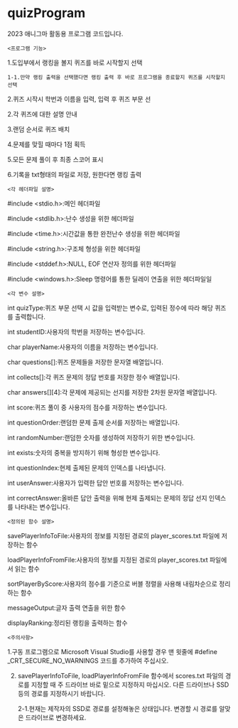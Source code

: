 # quizProgram

2023 애니그마 활동용 프로그램 코드입니다.

    <프로그램 기능>
1.도입부에서 랭킹을 볼지 퀴즈를 바로 시작할지 선택

    1-1.만약 랭킹 출력을 선택했다면 랭킹 출력 후 바로 프로그램을 종료할지 퀴즈를 시작할지 선택

2.퀴즈 시작시 학번과 이름을 입력, 입력 후 퀴즈 부문 선

2.각 퀴즈에 대한 설명 안내

3.랜덤 순서로 퀴즈 배치

4.문제를 맞힐 때마다 1점 획득

5.모든 문제 풀이 후 최종 스코어 표시

6.기록을 txt형태의 파일로 저장, 원한다면 랭킹 출력


    <각 헤더파일 설명>
#include <stdio.h>:메인 헤더파일

#include <stdlib.h>:난수 생성을 위한 헤더파일

#include <time.h>:시간값을 통한 완전난수 생성을 위한 헤더파일

#include <string.h>:구조체 형성을 위한 헤더파일

#include <stddef.h>:NULL, EOF 연산자 정의를 위한 헤더파일

#include <windows.h>:Sleep 명령어를 통한 딜레이 연출을 위한 헤더파일일

    <각 변수 설명>
int quizType:퀴즈 부문 선택 시 값을 입력받는 변수로, 입력된 정수에 따라 해당 퀴즈를 출력합니다.

int studentID:사용자의 학번을 저장하는 변수입니다.

char playerName:사용자의 이름을 저장하는 변수입니다.

char questions[]:퀴즈 문제들을 저장한 문자열 배열입니다.

int collects[]:각 퀴즈 문제의 정답 번호를 저장한 정수 배열입니다.

char answers[][4]:각 문제에 제공되는 선지를 저장한 2차원 문자열 배열입니다.

int score:퀴즈 풀이 중 사용자의 점수를 저장하는 변수입니다.

int questionOrder:랜덤한 문제 출제 순서를 저장하는 배열입니다.

int randomNumber:랜덤한 숫자를 생성하여 저장하기 위한 변수입니다.

int exists:숫자의 중복을 방지하기 위해 형성한 변수입니다.

int questionIndex:현제 출제된 문제의 인덱스를 나타냅니다.

int userAnswer:사용자가 입력한 답안 번호를 저장하는 변수입니다.

int correctAnswer:올바른 답안 출력을 위해 현제 출제되는 문제의 정답 선지 인덱스를 나타내는 변수입니다.


    <정의된 함수 설명>
savePlayerInfoToFile:사용자의 정보를 지정된 경로의 player_scores.txt 파일에 저장하는 함수

loadPlayerInfoFromFile:사용자의 정보를 지정된 경로의 player_scores.txt 파일에서 읽는 함수

sortPlayerByScore:사용자의 점수를 기준으로 버블 정렬을 사용해 내림차순으로 정리하는 함수

messageOutput:글자 출력 연출을 위한 함수

displayRanking:정리된 랭킹을 출력하는 함수


    <주의사항>
1.구동 프로그램으로 Microsoft Visual Studio를 사용할 경우 맨 윗줄에 #define _CRT_SECURE_NO_WARNINGS 코드를 추가하여 주십시오. 

2. savePlayerInfoToFile, loadPlayerInfoFromFile 함수에서 scores.txt 파일의 경로를 지정할 때 주 드라이브 바로 밑으로 지정하지 마십시오. 다른 드라이브나 SSD 등의 경로를 지정하시기 바랍니다.

	2-1.현재는 제작자의 SSD로 경로를 설정해놓은 상태입니다. 변경할 시 경로를 알맞은 드라이브로 변경하세요.    

